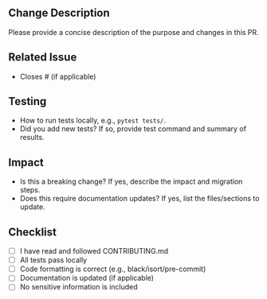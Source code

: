 ## Change Description
Please provide a concise description of the purpose and changes in this PR.

## Related Issue
- Closes #<issue-number> (if applicable)

## Testing
- How to run tests locally, e.g., `pytest tests/`.  
- Did you add new tests? If so, provide test command and summary of results.

## Impact
- Is this a breaking change? If yes, describe the impact and migration steps.
- Does this require documentation updates? If yes, list the files/sections to update.

## Checklist
- [ ] I have read and followed CONTRIBUTING.md
- [ ] All tests pass locally
- [ ] Code formatting is correct (e.g., black/isort/pre-commit)
- [ ] Documentation is updated (if applicable)
- [ ] No sensitive information is included
